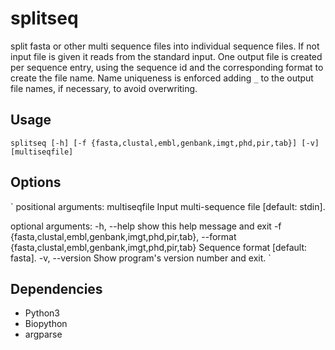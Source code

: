 # splitseq
split fasta or other multi sequence files into individual sequence files. If
not input file is given it reads from the standard input. One output file is
created per sequence entry, using the sequence id and the corresponding format
to create the file name. Name uniqueness is enforced adding `_` to the output
file names, if necessary, to avoid overwriting.

## Usage
`splitseq [-h] [-f {fasta,clustal,embl,genbank,imgt,phd,pir,tab}] [-v]
                [multiseqfile]`

## Options
`
positional arguments:
  multiseqfile          Input multi-sequence file [default: stdin].

optional arguments:
  -h, --help            show this help message and exit
  -f {fasta,clustal,embl,genbank,imgt,phd,pir,tab}, --format {fasta,clustal,embl,genbank,imgt,phd,pir,tab}
                        Sequence format [default: fasta].
  -v, --version         Show program's version number and exit.
`

## Dependencies
* Python3
* Biopython
* argparse

